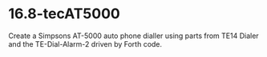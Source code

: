 # 16.8-tecAT5000
Create a Simpsons AT-5000 auto phone dialler using parts from TE14 Dialer and the TE-Dial-Alarm-2 driven by Forth code.
